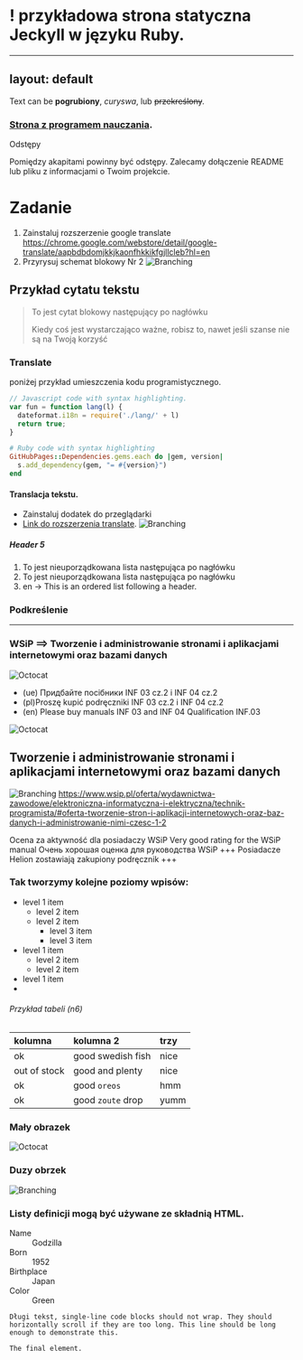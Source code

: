 # ! przykładowa strona statyczna Jeckyll w języku Ruby.
---
layout: default
---

Text can be **pogrubiony**, _curyswa_, lub ~~przekreślony~~.

### [Strona z programem nauczania](./another-page.html).
Odstępy

Pomiędzy akapitami powinny być odstępy. Zalecamy dołączenie README lub pliku z informacjami o Twoim projekcie.

# Zadanie
1. Zainstaluj rozszerzenie google translate https://chrome.google.com/webstore/detail/google-translate/aapbdbdomjkkjkaonfhkkikfgjllcleb?hl=en
2. Przyrysuj schemat blokowy Nr 2
![Branching](https://farm66.staticflickr.com/65535/52360422913_91aa35649f_b.jpg)


## Przykład cytatu tekstu

> To jest cytat blokowy następujący po nagłówku
>
> Kiedy coś jest wystarczająco ważne, robisz to, nawet jeśli szanse nie są na Twoją korzyść
> 
### Translate
poniżej przykład umieszczenia kodu programistycznego.

```js
// Javascript code with syntax highlighting.
var fun = function lang(l) {
  dateformat.i18n = require('./lang/' + l)
  return true;
}
```

```ruby
# Ruby code with syntax highlighting
GitHubPages::Dependencies.gems.each do |gem, version|
  s.add_dependency(gem, "= #{version}")
end
```
#### Translacja tekstu.

*   Zainstaluj dodatek do przeglądarki 
*   [Link do rozszerzenia translate](https://chrome.google.com/webstore/detail/google-translate/aapbdbdomjkkjkaonfhkkikfgjllcleb).
![Branching](https://farm66.staticflickr.com/65535/52360018706_c98cc782a5_b.jpg)

##### Header 5

1. To jest nieuporządkowana lista następująca po nagłówku
2.  To jest nieuporządkowana lista następująca po nagłówku
3.  en -> This is an ordered list following a header.

### Podkreślenie

* * *

### WSiP ==> Tworzenie i administrowanie stronami i aplikacjami internetowymi oraz bazami danych


![Octocat](https://www.wsip.pl/upload/2020/04/1613I5_okladka_.png)
* (ue) Придбайте посібники INF 03 cz.2 і INF 04 cz.2
* (pl)Proszę kupić podręczniki INF 03 cz.2 i INF 04 cz.2 
* (en) Please buy manuals INF 03 and INF 04 Qualification INF.03

![Octocat](https://www.wsip.pl/upload/2020/04/1613K7.jpg)

## Tworzenie i administrowanie stronami i aplikacjami internetowymi oraz bazami danych
![Branching](https://www.wsip.pl/oferta/wydawnictwa-zawodowe/elektroniczna-informatyczna-i-elektryczna/technik-programista/#oferta-tworzenie-stron-i-aplikacji-internetowych-oraz-baz-danych-i-administrowanie-nimi-czesc-1-2)
https://www.wsip.pl/oferta/wydawnictwa-zawodowe/elektroniczna-informatyczna-i-elektryczna/technik-programista/#oferta-tworzenie-stron-i-aplikacji-internetowych-oraz-baz-danych-i-administrowanie-nimi-czesc-1-2

Ocena za aktywność dla posiadaczy WSiP 
Very good rating for the WSiP manual 
Очень хорошая оценка для руководства WSiP 
+++ Posiadacze Helion zostawiają zakupiony podręcznik +++

### Tak tworzymy kolejne poziomy wpisów:

- level 1 item
  - level 2 item
  - level 2 item
    - level 3 item
    - level 3 item
- level 1 item
  - level 2 item
  - level 2 item
- level 1 item
- 
###### Przykład tabeli (n6)

| kolumna       | kolumna 2          | trzy |
|:-------------|:------------------|:------|
| ok           | good swedish fish | nice  |
| out of stock | good and plenty   | nice  |
| ok           | good `oreos`      | hmm   |
| ok           | good `zoute` drop | yumm  |

### Mały obrazek
![Octocat](https://github.githubassets.com/images/icons/emoji/octocat.png)

### Duzy obrzek
![Branching](https://farm66.staticflickr.com/65535/52359137062_14e434a18e_b.jpg)

### Listy definicji mogą być używane ze składnią HTML.

<dl>
<dt>Name</dt>
<dd>Godzilla</dd>
<dt>Born</dt>
<dd>1952</dd>
<dt>Birthplace</dt>
<dd>Japan</dd>
<dt>Color</dt>
<dd>Green</dd>
</dl>

```
Długi tekst, single-line code blocks should not wrap. They should horizontally scroll if they are too long. This line should be long enough to demonstrate this.
```

```
The final element.
```
